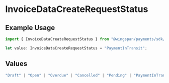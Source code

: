 # InvoiceDataCreateRequestStatus

## Example Usage

```typescript
import { InvoiceDataCreateRequestStatus } from "@wingspan/payments/sdk/models/shared";

let value: InvoiceDataCreateRequestStatus = "PaymentInTransit";
```

## Values

```typescript
"Draft" | "Open" | "Overdue" | "Cancelled" | "Pending" | "PaymentInTransit" | "Paid"
```